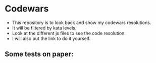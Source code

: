 # Codewars

- This repository is to look back and show my codewars resolutions.  
- It will be filtered by kata levels.
- Look at the different js files to see the code resolution.  
- I will also put the link to do it yourself.

## Some tests on paper: